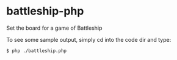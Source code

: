 # battleship-php
Set the board for a game of Battleship

To see some sample output, simply cd into the code dir and type:
```bash
$ php ./battleship.php
```
